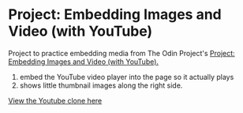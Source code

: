 # Project: Embedding Images and Video (with YouTube)

Project to practice embedding media from The Odin Project's [Project: Embedding Images and Video (with YouTube).](http://www.theodinproject.com/courses/html5-and-css3/lessons/embedding-images-and-video)
1. embed the YouTube video player into the page so it actually plays 
2. shows little thumbnail images along the right side.

[View the Youtube clone here](http://htmlpreview.github.io/?https://github.com/StefanieWang/embedding-media/blob/master/index.html)
